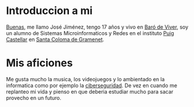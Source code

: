 # **Introduccion a mi**

[Buenas](https://www.youtube.com/watch?v=nLMYZl70d5k), me llamo José Jiménez, tengo 17 años y vivo en [Baró de Viver](https://www.google.es/maps/place/Bar%C3%B3+de+Viver,+08030+Barcelona/@41.4401942,2.2022977,14.88z/data=!4m6!3m5!1s0x12a4bcec04608d17:0xb2cc08eff25828b2!8m2!3d41.4468712!4d2.1982255!16s%2Fm%2F065zcf0?entry=ttu), soy un alumno de Sistemas Microinformaticos y Redes en el instituto [Puig Castellar](https://www.google.es/maps/place/Institut+p%C3%BAblic+Puig+Castellar/@41.4554807,2.1990045,17z/data=!3m1!4b1!4m6!3m5!1s0x12a4bcf3c7a3aa23:0x9711d34b7cfe4e4f!8m2!3d41.4554767!4d2.2015741!16s%2Fg%2F1q5ccd875?entry=ttu) en [Santa Coloma de Gramenet](https://www.google.es/maps/place/Santa+Coloma+de+Gramenet,+Barcelona/@41.4506289,2.1656124,13z/data=!3m1!4b1!4m6!3m5!1s0x12a4bc87d8dda1f5:0x62a5c003c7b27b8!8m2!3d41.4445879!4d2.2103217!16s%2Fg%2F11cn60m1rf?entry=ttu). 

# **Mis aficiones**

Me gusta mucho la musica, los videojuegos y lo ambientado en la informatica como por ejemplo la [ciberseguridad](https://es.wikipedia.org/wiki/Seguridad_inform%C3%A1tica). De vez en cuando me replanteo mi vida y pienso en que deberia estudiar mucho para sacar provecho en un futuro.
